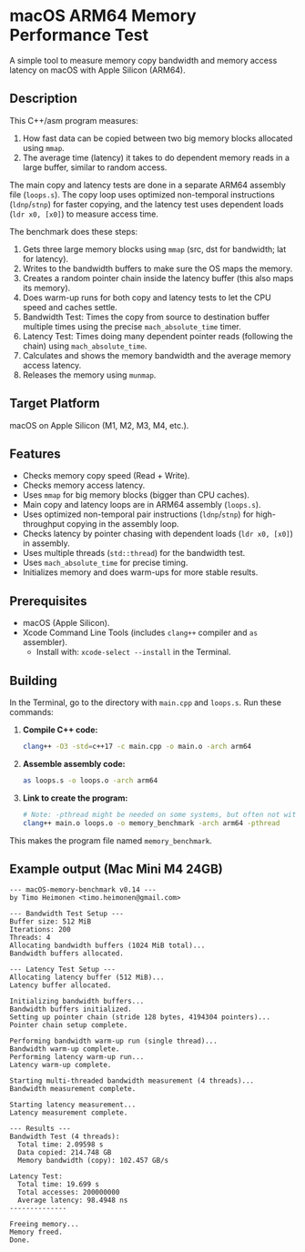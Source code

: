 # macOS ARM64 Memory Performance Test

A simple tool to measure memory copy bandwidth and memory access latency on macOS with Apple Silicon (ARM64).

## Description

This C++/asm program measures:
1. How fast data can be copied between two big memory blocks allocated using `mmap`.
2. The average time (latency) it takes to do dependent memory reads in a large buffer, similar to random access.

The main copy and latency tests are done in a separate ARM64 assembly file (`loops.s`). The copy loop uses optimized non-temporal instructions (`ldnp`/`stnp`) for faster copying, and the latency test uses dependent loads (`ldr x0, [x0]`) to measure access time.

The benchmark does these steps:

1.  Gets three large memory blocks using `mmap` (src, dst for bandwidth; lat for latency).
2.  Writes to the bandwidth buffers to make sure the OS maps the memory.
3.  Creates a random pointer chain inside the latency buffer (this also maps its memory).
4.  Does warm-up runs for both copy and latency tests to let the CPU speed and caches settle.
5.  Bandwidth Test: Times the copy from source to destination buffer multiple times using the precise `mach_absolute_time` timer.
6.  Latency Test: Times doing many dependent pointer reads (following the chain) using `mach_absolute_time`.
7.  Calculates and shows the memory bandwidth and the average memory access latency.
8.  Releases the memory using `munmap`.

## Target Platform

macOS on Apple Silicon (M1, M2, M3, M4, etc.).

## Features

* Checks memory copy speed (Read + Write).
* Checks memory access latency.
* Uses `mmap` for big memory blocks (bigger than CPU caches).
* Main copy and latency loops are in ARM64 assembly (`loops.s`).
* Uses optimized non-temporal pair instructions (`ldnp`/`stnp`) for high-throughput copying in the assembly loop.
* Checks latency by pointer chasing with dependent loads (`ldr x0, [x0]`) in assembly.
* Uses multiple threads (`std::thread`) for the bandwidth test.
* Uses `mach_absolute_time` for precise timing.
* Initializes memory and does warm-ups for more stable results.

## Prerequisites

* macOS (Apple Silicon).
* Xcode Command Line Tools (includes `clang++` compiler and `as` assembler).
    * Install with: `xcode-select --install` in the Terminal.

## Building

In the Terminal, go to the directory with `main.cpp` and `loops.s`. Run these commands:

1.  **Compile C++ code:**
    ```bash
    clang++ -O3 -std=c++17 -c main.cpp -o main.o -arch arm64
    ```

2.  **Assemble assembly code:**
    ```bash
    as loops.s -o loops.o -arch arm64
    ```

3.  **Link to create the program:**
    ```bash
    # Note: -pthread might be needed on some systems, but often not with clang++ on macOS
    clang++ main.o loops.o -o memory_benchmark -arch arm64 -pthread
    ```
This makes the program file named `memory_benchmark`.

## Example output (Mac Mini M4 24GB)
```text
--- macOS-memory-benchmark v0.14 ---
by Timo Heimonen <timo.heimonen@gmail.com>

--- Bandwidth Test Setup ---
Buffer size: 512 MiB
Iterations: 200
Threads: 4
Allocating bandwidth buffers (1024 MiB total)...
Bandwidth buffers allocated.

--- Latency Test Setup ---
Allocating latency buffer (512 MiB)...
Latency buffer allocated.

Initializing bandwidth buffers...
Bandwidth buffers initialized.
Setting up pointer chain (stride 128 bytes, 4194304 pointers)...
Pointer chain setup complete.

Performing bandwidth warm-up run (single thread)...
Bandwidth warm-up complete.
Performing latency warm-up run...
Latency warm-up complete.

Starting multi-threaded bandwidth measurement (4 threads)...
Bandwidth measurement complete.

Starting latency measurement...
Latency measurement complete.

--- Results ---
Bandwidth Test (4 threads):
  Total time: 2.09598 s
  Data copied: 214.748 GB
  Memory bandwidth (copy): 102.457 GB/s

Latency Test:
  Total time: 19.699 s
  Total accesses: 200000000
  Average latency: 98.4948 ns
--------------

Freeing memory...
Memory freed.
Done.